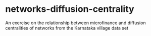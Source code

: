 # networks-diffusion-centrality
An exercise on the relationship between microfinance and diffusion centralities of networks from the Karnataka village data set
